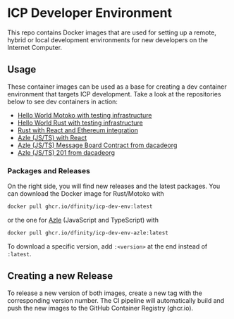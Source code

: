 # ICP Developer Environment

This repo contains Docker images that are used for setting up a remote, hybrid or local development environments for new developers on the Internet Computer.

## Usage
These container images can be used as a base for creating a dev container environment that targets ICP development.
Take a look at the repositories below to see dev containers in action:
- [Hello World Motoko with testing infrastructure](https://github.com/dfinity/icp-hello-world-motoko)
- [Hello World Rust with testing infrastructure](https://github.com/dfinity/icp-hello-world-rust)
- [Rust with React and Ethereum integration](https://github.com/fxgst/evm-rpc-rust)
- [Azle (JS/TS) with React](https://github.com/fxgst/azle-react)
- [Azle (JS/TS) Message Board Contract from dacadeorg](https://github.com/dacadeorg/icp-message-board-contract)
- [Azle (JS/TS) 201 from dacadeorg](https://github.com/dacadeorg/icp-azle-201)

### Packages and Releases 
On the right side, you will find new releases and the latest packages.
You can download the Docker image for Rust/Motoko with 

```bash
docker pull ghcr.io/dfinity/icp-dev-env:latest
```

or the one for [Azle](https://github.com/demergent-labs/azle) (JavaScript and TypeScript) with

```bash
docker pull ghcr.io/dfinity/icp-dev-env-azle:latest
```

To download a specific version, add `:<version>` at the end instead of `:latest`.

## Creating a new Release
To release a new version of both images, create a new tag with the corresponding version number.
The CI pipeline will automatically build and push the new images to the GitHub Container Registry (ghcr.io).
